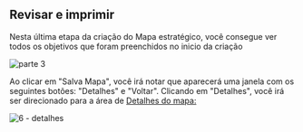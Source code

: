 ## Revisar e imprimir
Nesta última etapa da criação do Mapa estratégico, você consegue ver todos os objetivos que foram preenchidos no inicio da criação 

![parte 3](https://github.com/void-works-br/projeto-planejare/assets/107960686/5a865973-1221-4e81-81d0-0b46780a95f5)

Ao clicar em "Salva Mapa", você irá notar que aparecerá uma janela com os seguintes botões: "Detalhes" e "Voltar". Clicando em "Detalhes", você irá ser direcionado para a área de [Detalhes do mapa:](https://github.com/void-works-br/planejare-documentacao/blob/main/mapa-estrategico/detalhes-do-mapa.md)


![6 - detalhes](https://github.com/void-works-br/projeto-planejare/assets/107960686/bf7a480c-0c12-4d09-ba5c-968c22ecc860)
